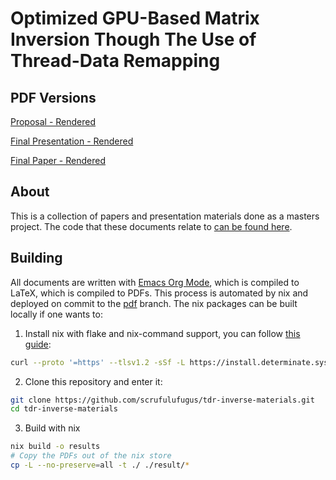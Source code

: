 # Optimized GPU-Based Matrix Inversion Though The Use of Thread-Data Remapping

## PDF Versions

[Proposal - Rendered](https://github.com/scrufulufugus/tdr-inverse-materials/blob/pdf/Proposal.pdf)

[Final Presentation - Rendered](https://github.com/scrufulufugus/tdr-inverse-materials/blob/pdf/Presentation.pdf)

[Final Paper - Rendered](https://github.com/scrufulufugus/tdr-inverse-materials/blob/pdf/Paper.pdf)

## About <a name="about"></a>

This is a collection of papers and presentation materials done as a masters project. The code that these documents relate to [can be found here](https://github.com/scrufulufugus/tdr-inverse).

## Building <a name="building"></a>

All documents are written with [Emacs Org Mode](https://orgmode.org/), which is compiled to LaTeX, which is compiled to PDFs. This process is automated by nix and deployed on commit to the [pdf](https://github.com/scrufulufugus/tdr-inverse-materials/tree/pdf) branch. The nix packages can be built locally if one wants to:

1. Install nix with flake and nix-command support, you can follow [this guide](https://zero-to-nix.com/start/install):

  ``` sh
  curl --proto '=https' --tlsv1.2 -sSf -L https://install.determinate.systems/nix | sh -s -- install
  ```

2. Clone this repository and enter it:

  ```sh
  git clone https://github.com/scrufulufugus/tdr-inverse-materials.git
  cd tdr-inverse-materials
  ```

3. Build with nix

  ```sh
  nix build -o results
  # Copy the PDFs out of the nix store
  cp -L --no-preserve=all -t ./ ./result/*
  ```
